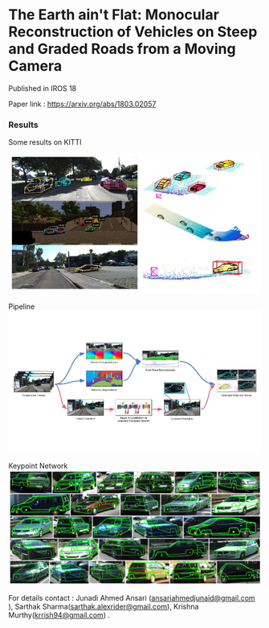 # The Earth ain't Flat: Monocular Reconstruction of Vehicles on Steep and Graded Roads from a Moving Camera


Published in IROS 18

Paper link : https://arxiv.org/abs/1803.02057
### Results

Some results on KITTI

![Alt text](results.png?raw=true "")
 
 
 Pipeline
![Alt text](./CarShape_36/pipeline.jpg?raw=true "")

Keypoint Network
![Alt text](./CarShape_36/wireframe-deck-3.jpg?raw=true "")


For details contact : Junadi Ahmed Ansari (ansariahmedjunaid@gmail.com ), Sarthak Sharma(sarthak.alexrider@gmail.com), Krishna Murthy(krrish94@gmail.com) .

